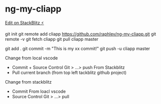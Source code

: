 # ng-my-cliapp

[Edit on StackBlitz ⚡️](https://stackblitz.com/edit/ng-my-cliapp)

git init
git remote add cliapp https://github.com/raphlev/ng-my-cliapp.git
git remote -v
git fetch cliapp
git pull cliapp master

git add .
git commit -m "This is my xx commit!"
git push -u cliapp master

Change from local vscode
- Commit + Source Control Git > ...> push
From Stackblitz
- Pull current branch (from top left tackblitz github project)

Change from stackblitz
- Commit
From loacl vscode
- Source Control Git > ...> pull
